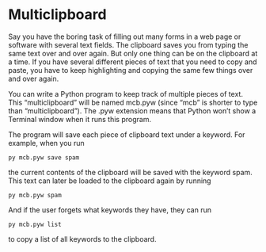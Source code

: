 # Multiclipboard

Say you have the boring task of filling out many forms in a web page or software with several text fields. The clipboard saves you from typing the same text over and over again. But only one thing can be on the clipboard at a time. If you have several different pieces of text that you need to copy and paste, you have to keep highlighting and copying the same few things over and over again.

You can write a Python program to keep track of multiple pieces of text. This “multiclipboard” will be named mcb.pyw (since “mcb” is shorter to type than “multiclipboard”). The .pyw extension means that Python won’t show a Terminal window when it runs this program.

The program will save each piece of clipboard text under a keyword. For example, when you run 
```
py mcb.pyw save spam
``` 
the current contents of the clipboard will be saved with the keyword spam. This text can later be loaded to the clipboard again by running 
```
py mcb.pyw spam
```
And if the user forgets what keywords they have, they can run 
```
py mcb.pyw list
``` 
to copy a list of all keywords to the clipboard.